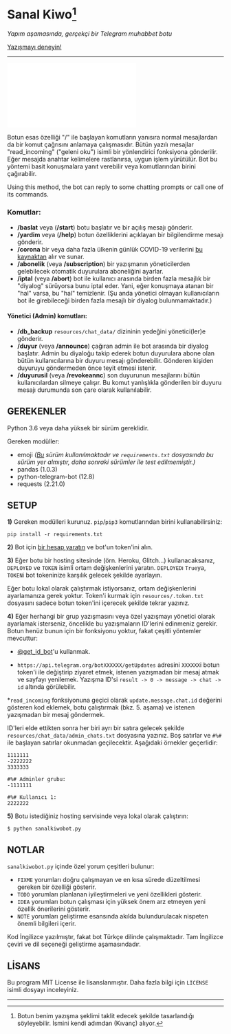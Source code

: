 # Sanal Kiwo[^1]

*Yapım aşamasında, gerçekçi bir Telegram muhabbet botu*

[Yazışmayı deneyin!](https://t.me/sanalkiwobot)

---

![(Click here for the English manual.)](./README.md)

Botun esas özelliği "/" ile başlayan komutların yanısıra normal mesajlardan da bir komut çağrısını anlamaya çalışmasıdır. Bütün yazılı mesajlar "read_incoming" ("geleni oku") isimli bir yönlendirici fonksiyona gönderilir. Eğer mesajda anahtar kelimelere rastlanırsa, uygun işlem yürütülür.
Bot bu yöntemi basit konuşmalara yanıt verebilir veya komutlarından birini çağırabilir.

Using this method, the bot can reply to some chatting prompts or call one of its commands.

### Komutlar:

* **/baslat** veya (**/start**) botu başlatır ve bir açılış mesajı gönderir.
* **/yardim** veya (**/help**) botun özelliklerini açıklayan bir bilgilendirme mesajı gönderir.
* **/corona** bir veya daha fazla ülkenin günlük COVID-19 verilerini [bu kaynaktan](https://github.com/CSSEGISandData/COVID-19) alır ve sunar.
* **/abonelik** (veya **/subscription**) bir yazışmanın yöneticilerden gelebilecek otomatik duyurulara aboneliğini ayarlar.
* **/iptal** (veya **/abort**) bot ile kullanıcı arasında birden fazla mesajlık bir "diyalog" sürüyorsa bunu iptal eder. Yani, eğer konuşmaya atanan bir "hal" varsa, bu "hal" temizlenir. (Şu anda yönetici olmayan kullanıcıların bot ile girebileceği birden fazla mesajlı bir diyalog bulunmamaktadır.)

#### Yönetici (Admin) komutları:

* **/db_backup** `resources/chat_data/` dizininin yedeğini yönetici(ler)e gönderir.
* **/duyur** (veya **/announce**) çağıran admin ile bot arasında bir diyalog başlatır. Admin bu diyaloğu takip ederek botun duyurulara abone olan bütün kullanıcılarına bir duyuru mesajı gönderebilir. Gönderen kişiden duyuruyu göndermeden önce teyit etmesi istenir.
* **/duyurusil** (veya **/revokeannc**) son duyurunun mesajlarını bütün kullanıcılardan silmeye çalışır. Bu komut yanlışlıkla gönderilen bir duyuru mesajı durumunda son çare olarak kullanılabilir.

## GEREKENLER

Python 3.6 veya daha yüksek bir sürüm gereklidir.

Gereken modüller:

* emoji *([Bu](https://github.com/carpedm20/emoji/tree/d73e3063e30bbce8cdbab873a57e4fdef1bf7c12) sürüm kullanılmaktadır ve `requirements.txt` dosyasında bu sürüm yer almıştır, daha sonraki sürümler ile test edilmemiştir.)*
* pandas (1.0.3)
* python-telegram-bot (12.8)
* requests (2.21.0)

## SETUP

**1)** Gereken modülleri kurunuz. `pip`/`pip3` komutlarından birini kullanabilirsiniz:

```
pip install -r requirements.txt
```

**2)** Bot için [bir hesap yaratın](https://core.telegram.org/bots#3-how-do-i-create-a-bot) ve bot'un token'ini alın.

**3)** Eğer botu bir hosting sitesinde (örn. Heroku, Glitch...) kullanacaksanız, `DEPLOYED` ve `TOKEN` isimli ortam değişkenlerini yaratın. `DEPLOYED`ı `True`ya, `TOKEN`i bot tokeninize karşılık gelecek şekilde ayarlayın.

Eğer botu lokal olarak çalıştırmak istiyorsanız, ortam değişkenlerini ayarlamanıza gerek yoktur. Token'i kurmak için `resources/.token.txt` dosyasını sadece botun token'ini içerecek şekilde tekrar yazınız.

**4)** Eğer herhangi bir grup yazışmasını veya özel yazışmayı yönetici olarak ayarlamak isterseniz, öncelikle bu yazışmaların ID'lerini edinmeniz gerekir. Botun henüz bunun için bir fonksiyonu yoktur, fakat çeşitli yöntemler mevcuttur:

* [@get_id_bot](https://telegram.me/get_id_bot)'u kullanmak.

* `https://api.telegram.org/botXXXXXX/getUpdates` adresini `XXXXXX`i botun token'i ile değiştirip ziyaret etmek, istenen yazışmadan bir mesaj atmak ve sayfayı yenilemek. Yazışma ID'si `result -> 0 -> message -> chat -> id` altında görülebilir.

*`read_incoming` fonksiyonuna geçici olarak `update.message.chat.id` değerini gösteren kod eklemek, botu çalıştırmak (bkz. 5. aşama) ve istenen yazışmadan bir mesaj göndermek.

ID'leri elde ettikten sonra her biri ayrı bir satıra gelecek şekilde `resources/chat_data/admin_chats.txt` dosyasına yazınız.
Boş satırlar ve `#%#` ile başlayan satırlar okunmadan geçilecektir. Aşağıdaki örnekler geçerlidir:

```
1111111
-2222222
3333333
```

```
#%# Adminler grubu:
-1111111

#%# Kullanıcı 1:
2222222
```

**5)** Botu istediğiniz hosting servisinde veya lokal olarak çalıştırın:

```
$ python sanalkiwobot.py
```

## NOTLAR

`sanalkiwobot.py` içinde özel yorum çeşitleri bulunur:

* `FIXME` yorumları doğru çalışmayan ve en kısa sürede düzeltilmesi gereken bir özelliği gösterir.
* `TODO` yorumları planlanan iyileştirmeleri ve yeni özellikleri gösterir.
* `IDEA` yorumları botun çalışması için yüksek önem arz etmeyen yeni özellik önerilerini gösterir.
* `NOTE` yorumları geliştirme esansında akılda bulundurulacak nispeten önemli bilgileri içerir.

Kod İngilizce yazılmıştır, fakat bot Türkçe dilinde çalışmaktadır. Tam İngilizce çeviri ve dil seçeneği geliştirme aşamasındadır.

## LİSANS

Bu program MIT License ile lisanslanmıştır. Daha fazla bilgi için `LICENSE` isimli dosyayı inceleyiniz.

---

[^1]: Botun benim yazışma şeklimi taklit edecek şekilde tasarlandığı söyleyebilir. İsmini kendi adımdan (Kıvanç) alıyor.
